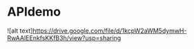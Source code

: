 # APIdemo
![alt text]https://drive.google.com/file/d/1kcpW2aWM5dymwH-RwAAIEEnkfsKKfB3h/view?usp=sharing
